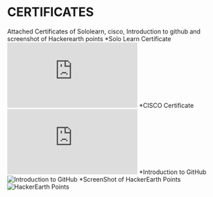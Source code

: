 # CERTIFICATES
Attached Certificates of Sololearn, cisco, Introduction to github and screenshot of Hackerearth points
*Solo Learn Certificate
![Solo_Learn](https://github.com/LOGESHWARANS389/M1_RetailBillingSystem_Application/blob/main/0_Certificates/LogeshwaranS-NDG%20Linux%20Unhatc-certificate%20(1).pdf)
*CISCO Certificate
![CISCO Certificate](https://github.com/LOGESHWARANS389/M1_RetailBillingSystem_Application/blob/main/0_Certificates/LogeshwaranS-NDG%20Linux%20Unhatc-certificate%20(1).pdf)
*Introduction to GitHub
![Introduction to GitHub](https://github.com/LOGESHWARANS389/M1_RetailBillingSystem_Application/blob/main/0_Certificates/githubcourse.png)
*ScreenShot of HackerEarth Points
![HackerEarth Points](https://github.com/LOGESHWARANS389/M1_RetailBillingSystem_Application/blob/main/0_Certificates/hackerc1000.png)
